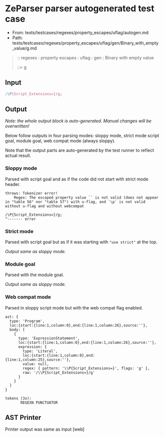 # ZeParser parser autogenerated test case

- From: tests/testcases/regexes/property_escapes/uflag/autogen.md
- Path: tests/testcases/regexes/property_escapes/uflag/gen/Binary_with_empty_value/g.md

> :: regexes : property escapes : uflag : gen : Binary with empty value
>
> ::> g

## Input


`````js
/\P{Script_Extensions=}/g;
`````

## Output

_Note: the whole output block is auto-generated. Manual changes will be overwritten!_

Below follow outputs in four parsing modes: sloppy mode, strict mode script goal, module goal, web compat mode (always sloppy).

Note that the output parts are auto-generated by the test runner to reflect actual result.

### Sloppy mode

Parsed with script goal and as if the code did not start with strict mode header.

`````
throws: Tokenizer error!
    Regex: The escaped property value `` is not valid (does not appear in "table 56" nor "table 57") with u-flag, and `\p` is not valid without u-flag and without webcompat

/\P{Script_Extensions=}/g;
^------- error
`````

### Strict mode

Parsed with script goal but as if it was starting with `"use strict"` at the top.

_Output same as sloppy mode._

### Module goal

Parsed with the module goal.

_Output same as sloppy mode._

### Web compat mode

Parsed in sloppy script mode but with the web compat flag enabled.

`````
ast: {
  type: 'Program',
  loc:{start:{line:1,column:0},end:{line:1,column:26},source:''},
  body: [
    {
      type: 'ExpressionStatement',
      loc:{start:{line:1,column:0},end:{line:1,column:26},source:''},
      expression: {
        type: 'Literal',
        loc:{start:{line:1,column:0},end:{line:1,column:25},source:''},
        value: null,
        regex: { pattern: '\\P{Script_Extensions=}', flags: 'g' },
        raw: '/\\P{Script_Extensions=}/g'
      }
    }
  ]
}

tokens (3x):
       REGEXN PUNCTUATOR
`````


## AST Printer

Printer output was same as input [web]